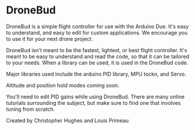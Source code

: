 # DroneBud
DroneBud is a simple flight controller for use with the Arduino Due. It's easy to understand, and easy to edit for custom applications. We encourage you to use it for your next drone project.

DroneBud isn't meant to be the fastest, lightest, or best flight controller. It's meant to be easy to understand and read the code, so that it can be tailored to your needs. When a library can be used, it is used in the DroneBud code.

Major libraries used include the arduino PID library, MPU tockn, and Servo.

Altitude and position hold modes coming soon.

You'll need to edit PID gains while using DroneBud. There are many online tutorials surrounding the subject, but make sure to find one that involves tuning from scratch.

Created by Christopher Hughes and Louis Primeau
